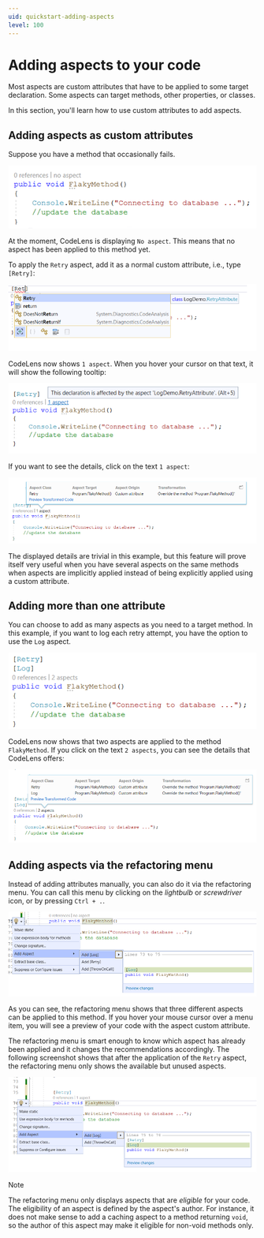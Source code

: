 ```yaml
---
uid: quickstart-adding-aspects
level: 100
---
```


# Adding aspects to your code

Most aspects are custom attributes that have to be applied to some target declaration. Some aspects can target methods, other properties, or classes.

In this section, you'll learn how to use custom attributes to add aspects.

## Adding aspects as custom attributes

Suppose you have a method that occasionally fails. 

![](images/flaky_method_no_aspect.png)

At the moment, CodeLens is displaying `No aspect`. This means that no aspect has been applied to this method yet.

To apply the `Retry` aspect, add it as a normal custom attribute, i.e., type `[Retry]`:

![](images/applying_retry_attribute.png)

CodeLens now shows `1 aspect`. When you hover your cursor on that text, it will show the following tooltip:

![](images/retry_aspect_applied.png)

If you want to see the details, click on the text `1 aspect`:

![Retry_Aspect_Code_Lense](images/showing_retry_aspect_code_lense.png)

The displayed details are trivial in this example, but this feature will prove itself very useful when you have several aspects on the same methods when aspects are implicitly applied instead of being explicitly applied using a custom attribute.

## Adding more than one attribute

You can choose to add as many aspects as you need to a target method. In this example, if you want to log each retry attempt, you have the option to use the `Log` aspect.

![Retry_and_Log_Aspect_Together](images/retry_and_log_aspect_together.png)

CodeLens now shows that two aspects are applied to the method `FlakyMethod`. If you click on the text `2 aspects`, you can see the details that CodeLens offers:

![Retry_Log_Applied_CodeLense](images/retry_log_code_lense_details.png)


## Adding aspects via the refactoring menu

Instead of adding attributes manually, you can also do it via the refactoring menu. You can call this menu by clicking on the _lightbulb_ or _screwdriver_ icon, or by pressing `Ctrl + .`.

![Context_menu_offers_aspects](images/add_aspect_via_context_menu.png)

As you can see, the refactoring menu shows that three different aspects can be applied to this method. If you hover your mouse cursor over a menu item, you will see a preview of your code with the aspect custom attribute.

The refactoring menu is smart enough to know which aspect has already been applied and it changes the recommendations accordingly. The following screenshot shows that after the application of the `Retry` aspect, the refactoring menu only shows the available but unused aspects.

![Sucecssive_application_of_aspects_via_context_menu](images/successive_application_aspects_via_context_menu.png)

> [!NOTE]
> The refactoring menu only displays aspects that are _eligible_ for your code. The eligibility of an aspect is defined by the aspect's author. For instance, it does not make sense to add a caching aspect to a method returning `void`, so the author of this aspect may make it eligible for non-void methods only.

